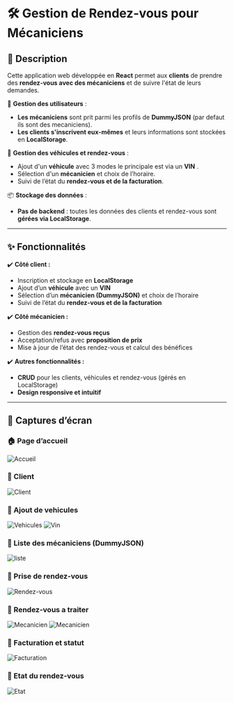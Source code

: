# 🛠️ Gestion de Rendez-vous pour Mécaniciens

## 📌 Description

Cette application web développée en **React** permet aux **clients** de prendre des **rendez-vous avec des mécaniciens** et de suivre l'état de leurs demandes.  

👥 **Gestion des utilisateurs** :  
- **Les mécaniciens** sont prit parmi les profils de **DummyJSON** (par defaut ils sont des mecaniciens).  
- **Les clients s'inscrivent eux-mêmes** et leurs informations sont stockées en **LocalStorage**.  

🚗 **Gestion des véhicules et rendez-vous** :  
- Ajout d'un **véhicule** avec 3 modes le principale est via un **VIN** .  
- Sélection d'un **mécanicien** et choix de l’horaire.  
- Suivi de l’état du **rendez-vous et de la facturation**.  

📦 **Stockage des données** :  
- **Pas de backend** : toutes les données des clients et rendez-vous sont **gérées via LocalStorage**.  

---

## ✨ **Fonctionnalités**
✔️ **Côté client :**  
- Inscription et stockage en **LocalStorage**  
- Ajout d’un **véhicule** avec un **VIN**  
- Sélection d’un **mécanicien (DummyJSON)** et choix de l’horaire  
- Suivi de l’état du **rendez-vous et de la facturation**  

✔️ **Côté mécanicien :**  
- Gestion des **rendez-vous reçus**  
- Acceptation/refus avec **proposition de prix**  
- Mise à jour de l’état des rendez-vous et calcul des bénéfices  

✔️ **Autres fonctionnalités :**  
- **CRUD** pour les clients, véhicules et rendez-vous (gérés en LocalStorage)  
- **Design responsive et intuitif**  

---

## 📸 Captures d’écran

### **🏠 Page d’accueil**
![Accueil](Images/Home.png)

### **👥 Client**
![Client](Images/Client.png)

### **👥 Ajout de vehicules**
![Vehicules](Images/vehicule.png)
![Vin](Images/vin.png)

### **👥 Liste des mécaniciens (DummyJSON)**
![liste](Images/liste.png)

### **📅 Prise de rendez-vous**
![Rendez-vous](Images/rendezvous.png)

### **📅 Rendez-vous a traiter**
![Mecanicien](Images/choix.png)
![Mecanicien](Images/details.png)

### **📜 Facturation et statut**
![Facturation](images/facturemeca.png)

### **📜 Etat du rendez-vous**
![Etat](images/etat%20rendezvous.png)


